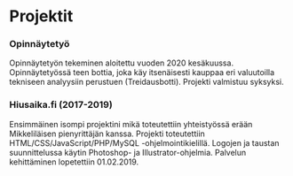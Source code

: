 # Projektit

<h3>Opinnäytetyö</h3>

Opinnäytetyön tekeminen aloitettu vuoden 2020 kesäkuussa. Opinnäytetyössä teen bottia, joka käy itsenäisesti kauppaa eri valuutoilla tekniseen analyysiin perustuen (Treidausbotti). Projekti valmistuu syksyksi.

<h3>Hiusaika.fi (2017-2019)</h3>

Ensimmäinen isompi projektini mikä toteutettiin yhteistyössä erään Mikkeliläisen pienyrittäjän kanssa. Projekti toteutettiin HTML/CSS/JavaScript/PHP/MySQL -ohjelmointikielillä. Logojen ja taustan suunnittelussa käytin Photoshop- ja Illustrator-ohjelmia.
Palvelun kehittäminen lopetettiin 01.02.2019.
